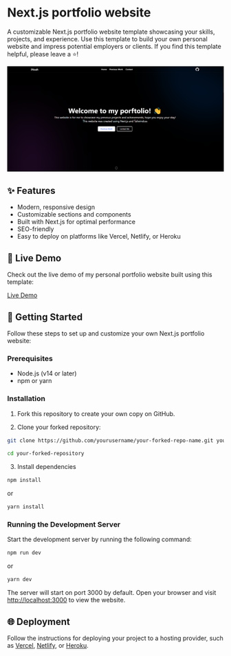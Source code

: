 # Next.js portfolio website

A customizable Next.js portfolio website template showcasing your skills, projects, and experience. Use this template to build your own personal website and impress potential employers or clients. If you find this template helpful, please leave a ⭐️!

![Project Screenshot](./screenshot.png)

## ✨ Features

- Modern, responsive design
- Customizable sections and components
- Built with Next.js for optimal performance
- SEO-friendly
- Easy to deploy on platforms like Vercel, Netlify, or Heroku

## 🚀 Live Demo

Check out the live demo of my personal portfolio website built using this template:

[Live Demo](https://inoah.dev)

## 🏁 Getting Started

Follow these steps to set up and customize your own Next.js portfolio website:

### Prerequisites

- Node.js (v14 or later)
- npm or yarn

### Installation

1. Fork this repository to create your own copy on GitHub.

2. Clone your forked repository:

```bash
git clone https://github.com/yourusername/your-forked-repo-name.git your-forked-repository
```
```bash
cd your-forked-repository
```

3. Install dependencies
```bash
npm install
```
or
```bash
yarn install
```

### Running the Development Server

Start the development server by running the following command:
```bash
npm run dev
```
or
```bash
yarn dev
```

The server will start on port 3000 by default. Open your browser and visit [http://localhost:3000](http://localhost:3000) to view the website.

## 🌐 Deployment

Follow the instructions for deploying your project to a hosting provider, such as [Vercel](https://vercel.com/docs), [Netlify](https://www.netlify.com/docs), or [Heroku](https://devcenter.heroku.com/categories/deployment).
